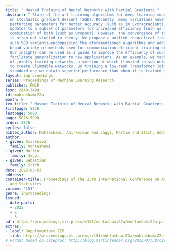 ```yaml
---
title: " Masked Training of Neural Networks with Partial Gradients "
abstract: " State-of-the-art training algorithms for deep learning models are based
  on stochastic gradient descent (SGD). Recently, many variations have been explored:
  perturbing parameters for better accuracy (such as in Extragradient), limiting SGD
  updates to a subset of parameters for increased efficiency (such as meProp) or a
  combination of both (such as Dropout). However, the convergence of these methods
  is often not studied in theory. We propose a unified theoretical framework to study
  such SGD variants—encompassing the aforementioned algorithms and additionally a
  broad variety of methods used for communication efficient training or model compression.
  Our insights can be used as a guide to improve the efficiency of such methods and
  facilitate generalization to new applications. As an example, we tackle the task
  of jointly training networks, a version of which (limited to sub-networks) is used
  to create Slimmable Networks. By training a low-rank Transformer jointly with a
  standard one we obtain superior performance than when it is trained separately. "
layout: inproceedings
series: Proceedings of Machine Learning Research
publisher: PMLR
issn: 2640-3498
id: mohtashami22a
month: 0
tex_title: " Masked Training of Neural Networks with Partial Gradients "
firstpage: 5876
lastpage: 5890
page: 5876-5890
order: 5876
cycles: false
bibtex_author: Mohtashami, Amirkeivan and Jaggi, Martin and Stich, Sebastian
author:
- given: Amirkeivan
  family: Mohtashami
- given: Martin
  family: Jaggi
- given: Sebastian
  family: Stich
date: 2022-05-03
address:
container-title: Proceedings of The 25th International Conference on Artificial Intelligence
  and Statistics
volume: '151'
genre: inproceedings
issued:
  date-parts:
  - 2022
  - 5
  - 3
pdf: https://proceedings.mlr.press/v151/mohtashami22a/mohtashami22a.pdf
extras:
- label: Supplementary ZIP
  link: https://proceedings.mlr.press/v151/mohtashami22a/mohtashami22a-supp.zip
# Format based on citeproc: http://blog.martinfenner.org/2013/07/30/citeproc-yaml-for-bibliographies/
---
```

